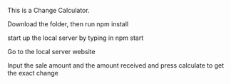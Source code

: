 This is a Change Calculator.

Download the folder, then run npm install

start up the local server by typing in npm start

Go to the local server website

Input the sale amount and the amount received and press calculate to get the exact change